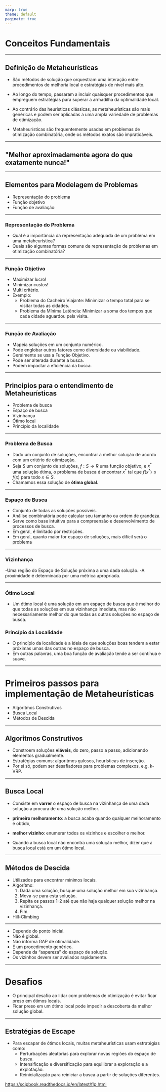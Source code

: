 ```yaml
---
marp: true
theme: default
paginate: true
---
```


# Conceitos Fundamentais

---

## Definição de Metaheurísticas

- São métodos de solução que orquestram uma interação entre procedimentos de melhoria local e estratégias de nível mais alto.
 
- Ao longo do tempo, passaram a incluir quaisquer procedimentos que empreguem estratégias para superar a armadilha da optimalidade local.


- Ao contrário das heuristicas clássicas, as metaheurísticas são mais genéricas e podem ser aplicadas a uma ampla variedade de problemas de otimização.
  
- Metaheurísticas são frequentemente usadas em problemas de otimização combinatória, onde os métodos exatos são impraticáveis.

---
<!-- _backgroundColor: black -->
<!-- _color: white -->

## "Melhor aproximadamente agora do que exatamente nunca!"
---

## Elementos para Modelagem de Problemas

  - Representação do problema
  - Função objetivo
  - Função de avaliação


---

### Representação do Problema

  - Qual é a importância da representação adequada de um problema em uma metaheurística?
  - Quais são algumas formas comuns de representação de problemas em otimização combinatória?

---
### Função Objetivo
- Maximizar lucro!
- Minimizar custos!
- Multi critério.
- Exemplo:
  - Problema do Cacheiro Viajante: Minimizar o tempo total para se visitar todas as cidades.
  - Problema da Mínima Latência: Minimizar a soma dos tempos que cada cidade aguardou pela visita.

---
### Função de Avaliação 
- Mapeia soluções em um conjunto numérico.
- Pode englobar outros fatores como diversidade ou viabilidade.
- Geralmente se usa a Função Objetivo.
- Pode ser alterada durante a busca.
- Podem impactar a eficiência da busca.
---

## Principios para o entendimento de Metaheurísticas

- Problema de busca
- Espaço de busca
- Vizinhança
- Ótimo local
- Princípio da localidade

---

### Problema de Busca
  - Dado um conjunto de soluções, encontrar a melhor solução de acordo com um critério de otimização.
  - Seja $S$ um conjunto de soluções, $f: S \rightarrow R$ uma função objetivo, e $x^*$ uma solução ótima, o problema de busca é encontrar $x^*$ tal que $f(x^*) \le f(x)$ para todo $x \in S$.
  - Chamamos essa solução de **ótima global**.
---
### Espaço de Busca
- Conjunto de todas as soluções possíveis.
- Análise combinatória pode calcular seu tamanho ou ordem de grandeza.
- Serve como base intuitiva para a compreensão e desenvolvimento de processos de busca.
- Em geral, é limitado por restrições.
- Em geral, quanto maior for espaço de soluções, mais difícil será o problema

---

### Vizinhança
-Uma região do Espaço de Solução próxima a uma dada solução.
-A proximidade é determinada por uma métrica apropriada.

---

### Ótimo Local

- Um ótimo local é uma solução em um espaço de busca que é melhor do que todas as soluções em sua vizinhança imediata, mas não necessariamente melhor do que todas as outras soluções no espaço de busca.


### Princípio da Localidade

- O princípio da localidade é a ideia de que soluções boas tendem a estar próximas umas das outras no espaço de busca.
- Em outras palavras, uma boa função de avaliação tende a ser contínua e suave.

---

# Primeiros passos para implementação de Metaheurísticas

- Algoritmos Construtivos
- Busca Local
- Métodos de Descida

---

## Algoritmos Construtivos

- Constroem soluções **viáveis**, do zero, passo a passo, adicionando elementos gradualmente.
- Estratégias comuns: algoritmos gulosos, heurísticas de inserção.
- Por si só, podem ser desafiadores para problemas complexos, e.g. k-VRP.

---

## Busca Local

- Consiste em **varrer** o espaço de busca na vizinhança de uma dada solução a procura de uma solução melhor.
- **primeiro melhoramento**: a busca acaba quando qualquer melhoramento é obtido,
- **melhor vizinho**: enumerar todos os vizinhos e escolher o melhor.

- Quando a busca local não encontra uma solução melhor, dizer que a busca local está em um ótimo local.

---

## Métodos de Descida

- Utilizados para encontrar mínimos locais.
- Algorítmo:
  1. Dada uma solução, busque uma solução melhor em sua vizinhança.
  2. Mova-se para esta solução.
  3. Repita os passos 1-2 até que não haja qualquer solução melhor na vizinhança.
  4. Fim.
- Hill-Climbing

---

- Depende do ponto inicial.
- Não é global.
- Não informa GAP de otimalidade.
- É um procedimento genérico.
- Depende da “aspereza” do espaço de solução.
- Os vizinhos devem ser avaliados rapidamente.

---

# Desafios

- O principal desafio ao lidar com problemas de otimização é evitar ficar preso em ótimos locais.
- Ficar preso em um ótimo local pode impedir a descoberta da melhor solução global.

---

## Estratégias de Escape

- Para escapar de ótimos locais, muitas metaheurísticas usam estratégias como:
  - Perturbações aleatórias para explorar novas regiões do espaço de busca.
  - Intensificação e diversificação para equilibrar a exploração e a explotação.
  - Reinicialização para reiniciar a busca a partir de soluções diferentes.


https://scipbook.readthedocs.io/en/latest/flp.html
